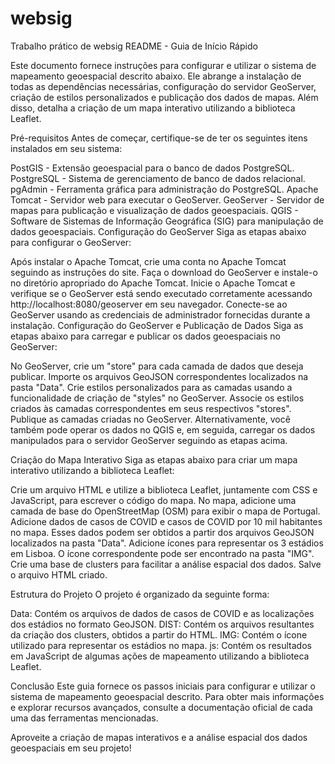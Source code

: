 # websig
Trabalho prático de websig
README - Guia de Início Rápido

Este documento fornece instruções para configurar e utilizar o sistema de mapeamento geoespacial descrito abaixo. Ele abrange a instalação de todas as dependências necessárias, configuração do servidor GeoServer, criação de estilos personalizados e publicação dos dados de mapas. Além disso, detalha a criação de um mapa interativo utilizando a biblioteca Leaflet.

Pré-requisitos
Antes de começar, certifique-se de ter os seguintes itens instalados em seu sistema:

PostGIS - Extensão geoespacial para o banco de dados PostgreSQL.
PostgreSQL - Sistema de gerenciamento de banco de dados relacional.
pgAdmin - Ferramenta gráfica para administração do PostgreSQL.
Apache Tomcat - Servidor web para executar o GeoServer.
GeoServer - Servidor de mapas para publicação e visualização de dados geoespaciais.
QGIS - Software de Sistemas de Informação Geográfica (SIG) para manipulação de dados geoespaciais.
Configuração do GeoServer
Siga as etapas abaixo para configurar o GeoServer:

Após instalar o Apache Tomcat, crie uma conta no Apache Tomcat seguindo as instruções do site.
Faça o download do GeoServer e instale-o no diretório apropriado do Apache Tomcat.
Inicie o Apache Tomcat e verifique se o GeoServer está sendo executado corretamente acessando http://localhost:8080/geoserver em seu navegador.
Conecte-se ao GeoServer usando as credenciais de administrador fornecidas durante a instalação.
Configuração do GeoServer e Publicação de Dados
Siga as etapas abaixo para carregar e publicar os dados geoespaciais no GeoServer:

No GeoServer, crie um "store" para cada camada de dados que deseja publicar. Importe os arquivos GeoJSON correspondentes localizados na pasta "Data".
Crie estilos personalizados para as camadas usando a funcionalidade de criação de "styles" no GeoServer.
Associe os estilos criados às camadas correspondentes em seus respectivos "stores".
Publique as camadas criadas no GeoServer.
Alternativamente, você também pode operar os dados no QGIS e, em seguida, carregar os dados manipulados para o servidor GeoServer seguindo as etapas acima.

Criação do Mapa Interativo
Siga as etapas abaixo para criar um mapa interativo utilizando a biblioteca Leaflet:

Crie um arquivo HTML e utilize a biblioteca Leaflet, juntamente com CSS e JavaScript, para escrever o código do mapa.
No mapa, adicione uma camada de base do OpenStreetMap (OSM) para exibir o mapa de Portugal.
Adicione dados de casos de COVID e casos de COVID por 10 mil habitantes no mapa. Esses dados podem ser obtidos a partir dos arquivos GeoJSON localizados na pasta "Data".
Adicione ícones para representar os 3 estádios em Lisboa. O ícone correspondente pode ser encontrado na pasta "IMG".
Crie uma base de clusters para facilitar a análise espacial dos dados.
Salve o arquivo HTML criado.

Estrutura do Projeto
O projeto é organizado da seguinte forma:

Data: Contém os arquivos de dados de casos de COVID e as localizações dos estádios no formato GeoJSON.
DIST: Contém os arquivos resultantes da criação dos clusters, obtidos a partir do HTML.
IMG: Contém o ícone utilizado para representar os estádios no mapa.
js: Contém os resultados em JavaScript de algumas ações de mapeamento utilizando a biblioteca Leaflet.

Conclusão
Este guia fornece os passos iniciais para configurar e utilizar o sistema de mapeamento geoespacial descrito. Para obter mais informações e explorar recursos avançados, consulte a documentação oficial de cada uma das ferramentas mencionadas.

Aproveite a criação de mapas interativos e a análise espacial dos dados geoespaciais em seu projeto!
